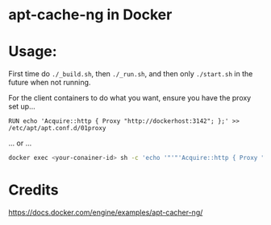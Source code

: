 # apt-cache-ng in Docker


# Usage:

First time do `./_build.sh`, then `./_run.sh`, and then only `./start.sh` in the future when not running.

For the client containers to do what you want, ensure you have the proxy set up...
```docker
RUN echo 'Acquire::http { Proxy "http://dockerhost:3142"; };' >> /etc/apt/apt.conf.d/01proxy
```
... or ...
```bash
docker exec <your-conainer-id> sh -c 'echo '"'"'Acquire::http { Proxy "http://dockerhost:3142"; };'"'"' >> /etc/apt/apt.conf.d/01proxy'
```


# Credits

https://docs.docker.com/engine/examples/apt-cacher-ng/
